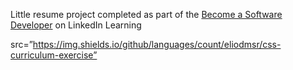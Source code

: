 Little resume project completed as part of the [Become a Software Developer](https://www.linkedin.com/learning/paths/become-a-software-developer?u=2049369) on LinkedIn Learning

src=”https://img.shields.io/github/languages/count/eliodmsr/css-curriculum-exercise”
